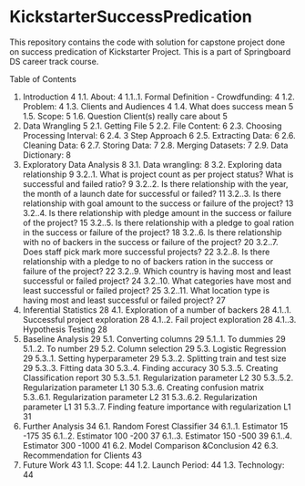 # KickstarterSuccessPredication
This repository contains the code with solution for capstone project done on success predication of Kickstarter Project. This is a part of Springboard DS career track course.

Table of Contents
1.	Introduction	4
1.1.	About:	4
1.1..1.	Formal Definition - Crowdfunding:	4
1.2.	Problem:	4
1.3.	Clients and Audiences	4
1.4.	What does success mean	5
1.5.	Scope:	5
1.6.	Question Client(s) really care about	5
2.	Data Wrangling	5
2.1.	Getting File	5
2.2.	File Content:	6
2.3.	Choosing Processing Interval:	6
2.4.	3 Step Approach	6
2.5.	Extracting Data:	6
2.6.	Cleaning Data:	6
2.7.	Storing Data:	7
2.8.	Merging Datasets:	7
2.9.	Data Dictionary:	8
3.	Exploratory Data Analysis	8
3.1.	Data wrangling:	8
3.2.	Exploring data relationship	9
3.2..1.	What is project count as per project status? What is successful and failed ratio?	9
3.2..2.	Is there relationship with the year, the month of a launch date for successful or failed?	11
3.2..3.	Is there relationship with goal amount to the success or failure of the project?	13
3.2..4.	Is there relationship with pledge amount in the success or failure of the project?	15
3.2..5.	Is there relationship with a pledge to goal ration in the success or failure of the project?	18
3.2..6.	Is there relationship with no of backers in the success or failure of the project?	20
3.2..7.	Does staff pick mark more successful projects?	22
3.2..8.	Is there relationship with a pledge to no of backers ration in the success or failure of the project?	22
3.2..9.	Which country is having most and least successful or failed project?	24
3.2..10.	What categories have most and least successful or failed project?	25
3.2..11.	What location type is having most and least successful or failed project?	27
4.	Inferential Statistics	28
4.1.	Exploration of a number of backers	28
4.1..1.	Successful project exploration	28
4.1..2.	Fail project exploration	28
4.1..3.	Hypothesis Testing	28
5.	Baseline Analysis	29
5.1.	Converting columns	29
5.1..1.	To dummies	29
5.1..2.	To number	29
5.2.	Column selection	29
5.3.	Logistic Regression	29
5.3..1.	Setting hyperparameter	29
5.3..2.	Splitting train and test size	29
5.3..3.	Fitting data	30
5.3..4.	Finding accuracy	30
5.3..5.	Creating Classification report	30
5.3..5.1.	Regularization parameter L2	30
5.3..5.2.	Regularization parameter L1	30
5.3..6.	Creating confusion matrix	
5.3..6.1.	Regularization parameter L2	31
5.3..6.2.	Regularization parameter L1	31
5.3..7.	Finding feature importance with regularization L1	31
6.	Further Analysis	34
6.1.	Random Forest Classifier	34
6.1..1.	Estimator 15 -175	35
6.1..2.	Estimator 100 -200	37
6.1..3.	Estimator 150 -500	39
6.1..4.	Estimator 300 -1000	41
6.2.	Model Comparison &Conclusion	42
6.3.	Recommendation for Clients	43
7.	Future Work	43
1.1.	Scope:	44
1.2.	Launch Period:	44
1.3.	Technology:	44
